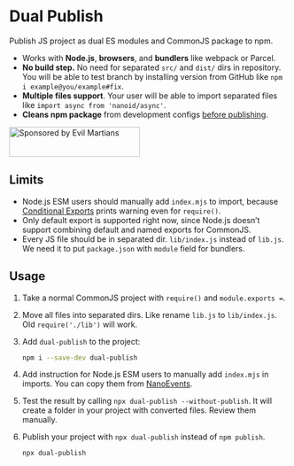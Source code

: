 # Dual Publish

Publish JS project as dual ES modules and CommonJS package to npm.

* Works with **Node.js**, **browsers**, and **bundlers** like webpack or Parcel.
* **No build step.** No need for separated `src/` and `dist/` dirs in repository.
  You will be able to test branch by installing version from GitHub like
  `npm i example@you/example#fix`.
* **Multiple files support**. Your user will be able to import separated files
  like `import async from 'nanoid/async'`.
* **Cleans npm package** from development configs [before publishing].

[before publishing]: https://github.com/shashkovdanil/clean-publish/

<a href="https://evilmartians.com/?utm_source=dual-publish">
  <img src="https://evilmartians.com/badges/sponsored-by-evil-martians.svg"
      alt="Sponsored by Evil Martians" width="236" height="54">
</a>

## Limits

* Node.js ESM users should manually add `index.mjs` to import, because
  [Conditional Exports] prints warning even for `require()`.
* Only default export is supported right now, since Node.js doesn’t support
  combining default and named exports for CommonJS.
* Every JS file should be in separated dir. `lib/index.js` instead of `lib.js`.
  We need it to put `package.json` with `module` field for bundlers.

[Conditional Exports]: https://nodejs.org/api/esm.html#esm_conditional_exports


## Usage

1. Take a normal CommonJS project with `require()` and `module.exports =`.
2. Move all files into separated dirs. Like rename `lib.js` to `lib/index.js`.
   Old `require('./lib')` will work.
3. Add `dual-publish` to the project:

   ```sh
   npm i --save-dev dual-publish
   ```
4. Add instruction for Node.js ESM users to manually add `index.mjs` in imports.
   You can copy them from
   [NanoEvents](https://github.com/ai/nanoevents/#es-modules).
5. Test the result by calling `npx dual-publish --without-publish`.
   It will create a folder in your project with converted files.
   Review them manually.
6. Publish your project with `npx dual-publish` instead of `npm publish`.

   ```sh
   npx dual-publish
   ```
